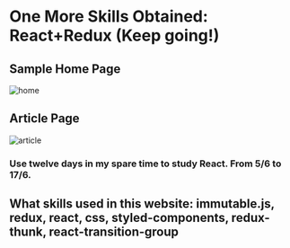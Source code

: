 
# One More Skills Obtained: React+Redux (Keep going!)

## Sample Home Page 

![home](https://user-images.githubusercontent.com/43595966/59571217-acfb0f80-90f6-11e9-9f68-1bbc29560d9a.jpg)

## Article Page
![article](https://user-images.githubusercontent.com/43595966/59571220-acfb0f80-90f6-11e9-81af-08a9cc1cb6cf.jpg)

### Use twelve days in my spare time to study React. From 5/6 to 17/6.
## What skills used in this website: immutable.js, redux, react, css, styled-components, redux-thunk, react-transition-group
